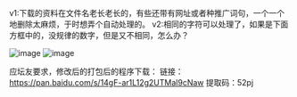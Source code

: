 
v1:下载的资料在文件名老长老长的，有些还带有网址或者种推广词句，一个一个地删除太麻烦，于时想弄个自动处理的。
v2:相同的字符可以处理了，如果是下面方框中的，没规律的数字，但是又不相同，怎么办？

![image](https://github.com/G-uan-Li/delete-file-char/assets/99241913/de7a1ddb-6cb7-406c-97ae-d8368016c161)
![image](https://github.com/G-uan-Li/delete-file-char/assets/99241913/110495ae-0af6-41f5-b2ea-d7eee2eb30c3)


应坛友要求，修改后的打包后的程序下载：
链接：https://pan.baidu.com/s/14gF-ar1L12g2UTMal9cNaw
提取码：52pj
